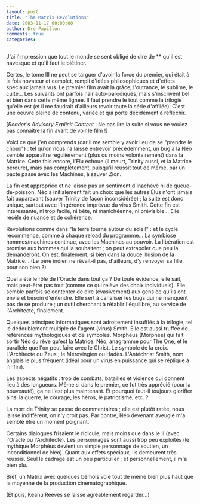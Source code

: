 ```yaml
---
layout: post
title: "The Matrix Revolutions"
date: 2003-11-17 00:00:00
author: Dre Papillon
comments: true
categories: 
---
```



J'ai l'impression que tout le monde se sent obligé de dire de ** qu'il est navesque et qu'il faut le piétiner.

Certes, le tome III ne peut se targuer d'avoir la force du premier, qui était à la fois novateur et complet, rempli d'idées philosophiques et d'effets spéciaux jamais vus.  Le premier film avait la grâce, l'outrance, le sublime, le culte...  Les suivants ont parfois l'air auto-parodiques, mais s'inscrivent bel et bien dans cette même lignée.  Il faut prendre le tout comme la trilogie qu'elle est (et il me faudrait d'ailleurs revoir toute la série d'affilée).  C'est une oeuvre pleine de contenu, variée et qui porte décidément à réfléchir.

[*Reader's Advisory Explicit Content* : Ne pas lire la suite si vous ne voulez pas connaître la fin avant de voir le film !]

Voici ce que j'en comprends (car il me semble y avoir lieu de se "prendre le choux") : tel qu'on nous l'a laissé entrevoir précédemment, un bug à la Néo semble apparaître régulièrement (plus ou moins volontairement) dans la Matrice.  Cette fois encore, l'Élu échoue (il meurt, Trinity aussi, et la Matrice perdure), mais pas complètement, puisqu'il réussit tout de même, par un pacte passé avec les Machines, à sauver Zion.

La fin est appropriée et ne laisse pas un sentiment d'inachevé ni de queue-de-poisson.  Néo a initialement fait un choix que les autres Élus n'ont jamais fait auparavant (sauver Trinity de façon inconsidérée) ; la suite est donc unique, surtout avec l'ingérence imprévue du virus Smith.  Cette fin est intéressante, ni trop facile, ni bête, ni manichéenne, ni prévisible...  Elle recèle de nuance et de cohérence.

Revolutions comme dans "la terre tourne autour du soleil" : et le cycle recommence, comme à chaque reload du programme...   La symbiose hommes/machines continue, avec les Machines au pouvoir.  La libération est promise aux hommes qui la souhaitent ; on peut extrapoler que peu la demanderont.  On est, finalement, si bien dans la douce illusion de la Matrice...  (Le père indien ne rêvait-il pas, d'ailleurs, d'y renvoyer sa fille, pour son bien ?)

Quel a été le rôle de l'Oracle dans tout ça ?  De toute évidence, elle sait, mais peut-être pas tout (comme ce qui relève des choix individuels).  Elle semble parfois se contenter de dire (évasivement) aux gens ce qu'ils ont envie et besoin d'entendre.  Elle sert à canaliser les bugs qui ne manquent pas de se produire ; un outil cherchant à rétablir l'équilibre, au service de l'Architecte, finalement.

Quelques principes informatiques sont adroitement insufflés à la trilogie, tel le dédoublement multiple de l'agent (virus) Smith.  Elle est aussi truffée de références mythologiques et de symboles.  Morpheus (Morphée) qui fait sortir Néo du rêve qu'est la Matrice.  Néo, anagramme pour The One, et le parallèle que l'on peut faire avec le Christ.  Le symbole de la croix.  L'Architecte ou Zeus ; le Mérovingien ou Hadès.  L'Antéchrist Smith, nom anglais le plus fréquent (idéal pour un virus en puissance qui se réplique à l'infini).

Les aspects négatifs : trop de combats, batailles et violence qui donnent lieu à des longueurs.  Même si dans le premier, ce fut très apprécié (pour la nouveauté), ça ne l'est plus maintenant.  Et pourquoi faut-il toujours glorifier ainsi la guerre, le courage, les héros, le patriotisme, etc. ?

La mort de Trinity se passe de commentaires ; elle est plutôt ratée, nous laisse indifférent, on n'y croit pas.  Par contre, Néo devenant aveugle m'a semblé être un moment poignant.

Certains dialogues frisaient le ridicule, mais moins que dans le II (avec l'Oracle ou l'Architecte).  Les personnages sont aussi trop peu exploités (le mythique Morphéus devient un simple personnage de soutien, un inconditionnel de Néo).  Quant aux effets spéciaux, ils demeurent très réussis.  Seul le cadrage est un peu particulier ; et personnellement, il m'a bien plu.

Bref, un Matrix avec quelques bémols vole tout de même bien plus haut que la moyenne de la production cinématographique.

(Et puis, Keanu Reeves se laisse agréablement regarder...)